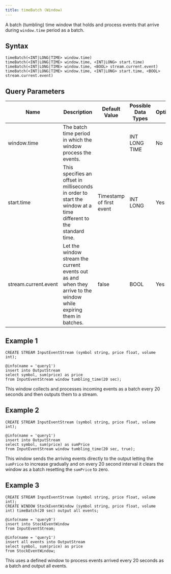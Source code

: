 ```yaml
---
title: timeBatch (Window)
---
```


A batch (tumbling) time window that holds and process events that arrive during `window.time` period as a batch.

## Syntax

    timeBatch(<INT|LONG|TIME> window.time)
    timeBatch(<INT|LONG|TIME> window.time, <INT|LONG> start.time)
    timeBatch(<INT|LONG|TIME> window.time, <BOOL> stream.current.event)
    timeBatch(<INT|LONG|TIME> window.time, <INT|LONG> start.time, <BOOL> stream.current.event)

## Query Parameters

| Name              | Description       | Default Value            | Possible Data Types | Optional | Dynamic |
|--------------|----------------------------------------------------|----------------|----------------|----------|---------|
| window.time      | The batch time period in which the window process the events.       |          | INT LONG TIME       | No       | No      |
| start.time      | This specifies an offset in milliseconds in order to start the window at a time different to the standard time.    | Timestamp of first event | INT LONG      | Yes      | No      |
| stream.current.event | Let the window stream the current events out as and when they arrive to the window while expiring them in batches. | false     | BOOL     | Yes      | No      |

## Example 1

    CREATE STREAM InputEventStream (symbol string, price float, volume int);

    @info(name = 'query1')
    insert into OutputStream
    select symbol, sum(price) as price
    from InputEventStream window tumbling_time(20 sec);

This window collects and processes incoming events as a batch every 20 seconds and then outputs them to a stream.

## Example 2

    CREATE STREAM InputEventStream (symbol string, price float, volume int);

    @info(name = 'query1')
    insert into OutputStream
    select symbol, sum(price) as sumPrice
    from InputEventStream window tumbling_time(20 sec, true);

This window sends the arriving events directly to the output letting the `sumPrice` to increase gradually and on every 20 second interval it clears the window as a batch resetting the `sumPrice` to zero.

## Example 3

    CREATE STREAM InputEventStream (symbol string, price float, volume int);
    CREATE WINDOW StockEventWindow (symbol string, price float, volume int) timeBatch(20 sec) output all events;

    @info(name = 'query0')
    insert into StockEventWindow
    from InputEventStream;

    @info(name = 'query1')
    insert all events into OutputStream 
    select symbol, sum(price) as price
    from StockEventWindow;

This uses a defined window to process events arrived every 20 seconds as a batch and output all events.
